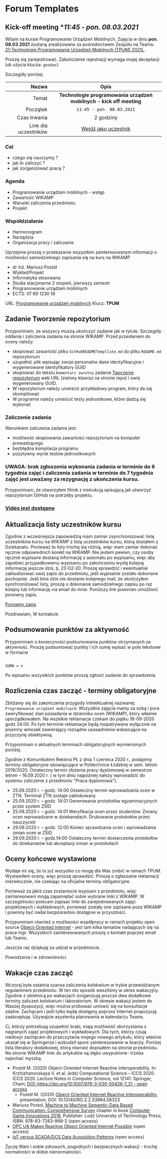 # Forum Templates

## Kick-off meeting **11:45 - pon. 08.03.2021*

Witam na kursie Programowanie Urządzeń Mobilnych. Zajęcia w dniu **pon. 08.03.2021** zostaną zrealizowane za pośrednictwem Zespółu na Teams: [21-Technologie Programowanie Urządzeń Mobilnych (TPUM) 2021L][TEAM].

Proszę się zarejestrować. Zakończenie rejestracji wymaga mojej akceptacji lub użycia klucza: `geodax2`

Szczegóły poniżej.

|                Nazwa |                                Opis                                 |
| -------------------: | :-----------------------------------------------------------------: |
|                Temat | **Technologie programowania urządzeń mobilnych - kick off meeting** |
|             Początek |                      `11:45 - pon. 08.03.2021`                      |
|         Czas trwania |                              2 godziny                              |
| Link dla uczestników |                   [Wejdź jako uczestnik][Meeting]                   |

[Meeting]:https://teams.microsoft.com/l/meetup-join/19%3a7b33b22e3cd846559f8191aa5045ef0a%40thread.tacv2/1615126417210?context=%7b%22Tid%22%3a%2267ea5955-9b5c-4693-a8f9-960f2a3b49bb%22%2c%22Oid%22%3a%22ca8d45ae-21cb-4030-bbab-1d3a5fb8cc81%22%7d
[TEAM]:https://teams.microsoft.com/l/team/19%3a7b33b22e3cd846559f8191aa5045ef0a%40thread.tacv2/conversations?groupId=c33fd2c9-38c6-4b78-998e-55a84598e90c&tenantId=67ea5955-9b5c-4693-a8f9-960f2a3b49bb

### Cel

- czego się nauczymy ?
- jak to zaliczyć ?
- jak zorganizować pracę ?

### Agenda

- Programowanie urządzeń mobilnych - wstęp
- Zawartość WIKAMP
- Warunki zaliczenia przedmiotu
- Projekt

### Współdziałanie

- Harmonogram
- Narzędzia
- Organizacja pracy i zaliczanie
  
Uprzejmie proszę o przekazanie wszystkim zainteresowanym informacji o możliwości samodzielnego zapisania się na kurs na WIKAMP

- dr inż. Mariusz Postół
- Wykład/Projekt
- Informatyka stosowana
- Studia stacjonarne 2 stopień, pierwszy semestr
- Programowanie urządzeń mobilnych
- ECTS: 07 69 1230 19

URL: [Programowanie urządzeń mobilnych](https://ftims.edu.p.lodz.pl/course/search.php?q=TPUM&areaids=core_course-course)
Klucz: **TPUM**

## Zadanie Tworzenie repozytorium

Przypominam, że wszyscy muszą ukończyć zadanie jak w tytule. Szczegóły oddania i zaliczenia zadania na stronie WIKAMP.  Przed przesłaniem do oceny należy:

- skopiować zawartość pliku `GitHubREADMETempllate.md` do pliku `README.md` repozytorium
- uzupełnić plik wpisując swoje personalne dane identyfikacyjne i wygenerowane identyfikatory GUID
- skopiować do tekstu `Komentarz zwrotny` zadania [Tworzenie repozytorium]( https://ftims.edu.p.lodz.pl/mod/assign/view.php?id=73262) web URL (zielony klawisz na stronie repo) i swój wygenerowany GUID.
- W repozytorium należy umieścić przykładowy program, który da się skompilować
- W programie należy umieścić testy jednostkowe, które dadzą się wykonać

### Zaliczenie zadania

Warunkiem zaliczenia zadania jest:

- możliwość skopiowania zawartości repozytorium na komputer prowadzącego
- bezbłędna kompilacja programu
- pozytywny wynik testów jednostkowych

### UWAGA: brak zgłoszenia wykonania zadania w terminie do 6 tygodnia zajęć i zaliczenia zadania w terminie do 7 tygodnia zajęć jest uważany za rezygnację z ukończenia kursu.

Przypominam, że utworzyłem filmik z instrukcją opisującą jak utworzyć repozytorium GitHub na potrzeby projektu.

### [Video jest dostępne](https://youtu.be/uANd4kfWfVA)

## Aktualizacja listy uczestników kursu

Zgodnie z wcześniejsza zapowiedzią mam zamiar zsynchronizować listę uczestników kursu na WIKAMP z listą uczestników kursu, którą dostałem z Dziekanatu. Ponieważ te listy trochę się różnią, więc mam zamiar dokonać ręcznie odpowiednich korekt na WIKAMP. Nie jestem pewien, czy osoby ręcznie wypisane dostaną informację z automatu po wypisaniu, więc aby zapobiec przypadkowemu wypisaniu po zakończeniu wyślę kolejną informację jeszcze dziś, tj. 23-02-20. Proszę sprawdzić i ewentualnie zaktualizować swój zapis do przedmiotu, jeśli wypisanie zostało dokonane pochopnie. Jeśli ktoś dziś nie dostanie kolejnego mail, że skończyłem synchronizować listy, proszę o dokonanie samodzielnego zapisu po raz kolejny lub informację via email do mnie. Poniższy link powinien umożliwić ponowny zapis.

[Ponowny zapis](https://ftims.edu.p.lodz.pl/course/search.php?search=TPUM)

Pozdrawiam,
W kontakcie

## Podsumowanie punktów za aktywność

Przypominam o konieczności podsumowania punktów otrzymanych za aktywność. Proszę podsumować punkty i ich sumę wpisać w pole tekstowe w formacie

```TXT

SUMA = n

```

Po wpisaniu wszystkich punktów proszę zgłosić zadanie do sprawdzenia.

## Rozliczenia czas zacząć - terminy obligatoryjne

Zbliżamy się do zakończenia przygody intelektualnej nazwanej: `Programowanie urządzeń mobilnych`. Wszystkie zajęcia mamy za sobą i pora zweryfikować stan posiadania w dzienniku ocen (WIKAMP), który właśnie uporządkowałem. Na wszelkie reklamacje czekam do piątku 18-09-2020 godz 24:00. Po tym terminie reklamacje będą rozpatrywane wyłącznie na pisemny wniosek zawierający rozsądne uzasadnienie wskazujące na przyczynę obiektywną.

Przypominam o aktualnych terminach obligatoryjnych wymienionych poniżej.

Zgodnie z Komunikatem Rektora PŁ z dnia 1 czerwca 2020 r., podajemy terminy obligatoryjne obowiązujące w Politechnice Łódzkiej w sem. letnim 2019/2020.
Ostateczny termin złożenia pracy dyplomowej w semestrze letnim – 16.09.2020 r. ( w tym dniu najpóźniej należy wprowadzić do systemu zaliczenie z przedmiotu "Praca dyplomowa").

- 25.09.2020 r. – godz. 14:00 Ostateczny termin wprowadzania ocen w ZTN. Terminal ZTN zostaje zablokowany
- 25.09.2020 r. – godz. 14:01 Generowanie protokołów egzaminacyjnych przez system ZSID
- 25.09.2020 r. – godz. 14:01 Weryfikacja ocen przez studentów. Zmiany ocen wprowadzane w dziekanatach. Drukowanie protokołów przez nauczycieli
- 29.09.2020 r. – godz. 12:00 Koniec sprawdzania ocen i wprowadzania zmian ocen w ZSID
- 29.09.2020 r. – godz.14:00 Ostateczny termin dostarczenia protokołów do dziekanatów lub akceptacji zmian w protokołach

## Oceny końcowe wystawione

Wydaje mi się, że to już wszystko co mogę dla Was zrobić w ramach TPUM. Wystawiłem oceny, więc proszę sprawdzić. Proszę o zgłaszanie reklamacji niezwłocznie, nie czekając na oficjalne terminy obligatoryjne.

Ponieważ za jakiś czas zostaniecie wypisani z przedmiotu, więc zainteresowani mogą zapamiętać sobie wybrane linki z WIKAMP. W szczególności polecam zapisać linki do zarejestrowanych zajęć projektowych i wykładowych, ponieważ zostały one zapisane poza WIKAMP i powinny być nadal bezpośrednio dostępne w przyszłości.

Przypominam również o możliwości współpracy w ramach projektu open source [Object-Oriented Internet](https://github.com/mpostol/OPC-UA-OOI) - jest tam kilka tematów nadających się na prace mgr. Wszystkich zainteresowanych proszę o kontakt poprzez email lub Teams.

Jeszcze raz dziękuję za udział w przedmiocie.

Powodzenia i w zdrowotności

## Wakacje czas zacząć

Wczoraj była ostatnia szansa zaliczenia kolokwium w trybie przewidzianym regulaminem przedmiotu. W ten oto sposób weszliśmy w okres wakacyjny. Zgodnie z obietnicą po wakacjach zorganizuję jeszcze dwa dodatkowe terminy zaliczeń kolokwium i laboratorium. W okresie wakacji jestem do Waszej dyspozycji, więc można próbować umówić się na konsultacje zdalne. Zachęcam i jeśli tylko będę dostępny poprzez Internet propozycję zaakceptuję. Używajcie asystenta planowania w kalendarzu Teams.

Ci, którzy potrzebują uzupełnić braki, mają możliwość skorzystania z nagranych zajęć projektowych i wykładowych. Dla tych, którzy czują niedosyt zachęcam do przeczytania mojego nowego artykułu, który właśnie ukazał się w Springerze i wzbudził spore zainteresowanie w branży. Poniżej lista literatury dodatkowej, którą również dopisałem na stronie przedmiotu. Na stronie WIKAMP linki do artykułów są słąbo uwypuklone- trzeba najechać myszką.

- Postół M. (2020) Object-Oriented Internet Reactive Interoperability. In: Krzhizhanovskaya V. et al. (eds) Computational Science – ICCS 2020. ICCS 2020. Lecture Notes in Computer Science, vol 12141. Springer, Cham; [DOI: https://doi.org/10.1007/978-3-030-50426-7_31 - open access](https://www.researchgate.net/publication/342286885_Object-Oriented_Internet_Reactive_Interoperability)
  - Postół M. (2020) [Object-Oriented Internet Reactive Interoperability](https://www.researchgate.net/publication/341882427_Object-Oriented_Internet_Reactive_Interoperability), presentation, DOI: 10.13140/RG.2.2.33984.56323
- Mariusz Postol, [Machine to Machine Semantic-Data Based Communication: Comprehensive Survey](https://www.researchgate.net/publication/341165347_Machine_to_Machine_Semantic-Data_Based_Communication_Comprehensive_Survey) chapter in book [Computer Game Innovations 2018](https://www.researchgate.net/publication/335524620_Computer_Game_Innovations_2018), Publisher: Lodz University of Technology Press; ISBN: 978-83-7283-999-2 (open access)
- [OPC UA Makes Reactive Object Oriented Internet Possible][wordpress.ReactiveOOI] (open access)
- [IoT versus SCADA/DCS Data Acquisition Patterns][wordpress.IoTVersus] (open access)

Życzę Wam i sobie zdrowych, pogodnych i bezpiecznych wakacji - trochę normalności w dobie nienormalności.

[wordpress.ReactiveOOI]:https://mpostol.wordpress.com/2019/01/14/opc-ua-makes-reactive-object-oriented-internet-possible/
[wordpress.IoTVersus]: https://mpostol.wordpress.com/2017/09/19/iot-versus-scadadcs/
